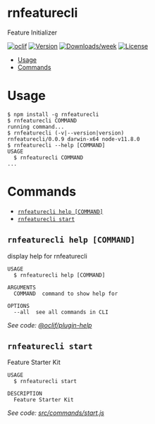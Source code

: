 rnfeaturecli
============

Feature Initializer

[![oclif](https://img.shields.io/badge/cli-oclif-brightgreen.svg)](https://oclif.io)
[![Version](https://img.shields.io/npm/v/rnfeaturestarterCli.svg)](https://npmjs.org/package/rnfeaturestarterCli)
[![Downloads/week](https://img.shields.io/npm/dw/rnfeaturestarterCli.svg)](https://npmjs.org/package/rnfeaturestarterCli)
[![License](https://img.shields.io/npm/l/rnfeaturestarterCli.svg)](https://github.com/Documents/rnfeaturestarterCli/blob/master/package.json)

<!-- toc -->
* [Usage](#usage)
* [Commands](#commands)
<!-- tocstop -->
# Usage
<!-- usage -->
```sh-session
$ npm install -g rnfeaturecli
$ rnfeaturecli COMMAND
running command...
$ rnfeaturecli (-v|--version|version)
rnfeaturecli/0.0.9 darwin-x64 node-v11.8.0
$ rnfeaturecli --help [COMMAND]
USAGE
  $ rnfeaturecli COMMAND
...
```
<!-- usagestop -->
# Commands
<!-- commands -->
* [`rnfeaturecli help [COMMAND]`](#rnfeaturecli-help-command)
* [`rnfeaturecli start`](#rnfeaturecli-start)

## `rnfeaturecli help [COMMAND]`

display help for rnfeaturecli

```
USAGE
  $ rnfeaturecli help [COMMAND]

ARGUMENTS
  COMMAND  command to show help for

OPTIONS
  --all  see all commands in CLI
```

_See code: [@oclif/plugin-help](https://github.com/oclif/plugin-help/blob/v2.1.6/src/commands/help.ts)_

## `rnfeaturecli start`

Feature Starter Kit

```
USAGE
  $ rnfeaturecli start

DESCRIPTION
  Feature Starter Kit
```

_See code: [src/commands/start.js](https://github.com/ashrithks/featurecli/blob/v0.0.9/src/commands/start.js)_
<!-- commandsstop -->
